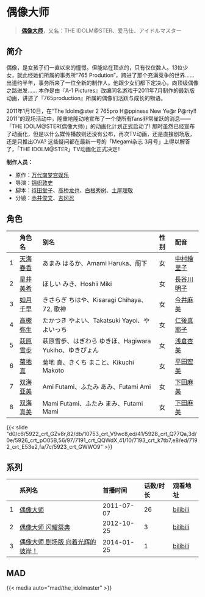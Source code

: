 # 偶像大师


> <u>**[偶像大师](http://bgm.tv/subject/11577)**</u>，又名：THE IDOLM@STER、爱马仕、アイドルマスター

## 简介


偶像，是女孩子们一直以来的憧憬。但能站在顶点的，只有仅仅数人。13位少女，就此经她们所属的事务所“765 Prodution”，跨进了那个充满竞争的世界……出道约半年，事务所来了一位全新的制作人。他跟少女们都下定决心，向顶级偶像之路进发…… 本作是由『A-1 Pictures』改编同名游戏于2011年7月制作的最新版动画，讲述了『765production』所属的偶像们活跃与成长的物语。

2011年1月10日，在“The Idolm@ster 2 765pro H@ppiness New Ye@r P@rty!! 2011”的现场活动中，隆重地隆动地宣布了一个使所有fans非常雀跃的消息——「THE IDOLM@STER(偶像大师)」的动画化计划正式启动了! 那时虽然已经宣布了动画化，但是以什么媒传播放则还没有公布，再次TV动画，还是直接剧场版，还是只推出OVA? 这些疑问都在最新一号的「Megami杂志 3月号」上得以解答了，「THE IDOLM@STER」TV动画化正式决定!!

**制作人员：**
- 原作：[万代南梦宫娱乐](http://bgm.tv/person/3502)
- 导演：[锦织敦史](http://bgm.tv/person/3223)
- 脚本：[待田堂子](http://bgm.tv/person/922)、[高桥龙也](http://bgm.tv/person/6718)、[白根秀树](http://bgm.tv/person/821)、[土屋理敬](http://bgm.tv/person/1289)
- 分镜：[赤井俊文](http://bgm.tv/person/7825)、[吉冈忍](http://bgm.tv/person/7379)

## 角色

|     |   角色名   |   别名  | 性别 |  配音  |
|:--- |:------  |:----      |:---  |:--   |
| 1 | [天海春香](http://bgm.tv/character/5922) | あまみ はるか、Amami Haruka、阁下 | 女 | [中村繪里子](http://bgm.tv/person/4991) |
| 2 | [星井美希](http://bgm.tv/character/10753) | ほしい みき、Hoshii Miki | 女 | [長谷川明子](http://bgm.tv/person/5826) |
| 3 | [如月千早](http://bgm.tv/character/5928) | きさらぎ ちはや、Kisaragi Chihaya、72, 歌神 | 女 | [今井麻美](http://bgm.tv/person/4061) |
| 4 | [高槻弥生](http://bgm.tv/character/5926) | たかつき やよい、Takatsuki Yayoi、やよいっち | 女 | [仁後真耶子](http://bgm.tv/person/5442) |
| 5 | [萩原雪步](http://bgm.tv/character/7191) | 萩原雪歩、はぎわら ゆきほ、Hagiwara Yukiho、ゆきぴょん | 女 | [浅倉杏美](http://bgm.tv/person/5827) |
| 6 | [菊地真](http://bgm.tv/character/7193) | 菊地 真、きくち まこと、Kikuchi Makoto | 女 | [平田宏美](http://bgm.tv/person/5439) |
| 7 | [双海亚美](http://bgm.tv/character/7192) | Ami Futami、ふたみ あみ、Futami Ami | 女 | [下田麻美](http://bgm.tv/person/4990) |
| 8 | [双海真美](http://bgm.tv/character/5923) | Mami Futami、ふたみ まみ、Futami Mami | 女 | [下田麻美](http://bgm.tv/person/4990) |

{{< slide "d0/c6/5922_crt_GZv8r,82/db/10753_crt_V9wc8,ed/41/5928_crt_Q77Qa,3d/0e/5926_crt_pO05B,56/97/7191_crt_QQWdX,41/10/7193_crt_k7tb7,e8/ed/7192_crt_E53e2,fa/7c/5923_crt_GWWO9" >}}

## 系列

|     | 系列名               | 首播时间       | 话数/时长 | 观看地址                                                     |
|:----|:------------------|:-----------|:------|:---------------------------------------------------------|
| 1   |[偶像大师](https://bgm.tv/subject/11577)| 2011-07-07 | 26    | [bilibili](https://www.bilibili.com/bangumi/play/ss2684) |
| 2   |[偶像大师 闪耀祭典](https://bgm.tv/subject/52707)| 2012-10-25 | 3     | [bilibili](https://www.bilibili.com/bangumi/play/ss4455) |
| 3   |[偶像大师 剧场版 向着光辉的彼岸！](https://bgm.tv/subject/64172)| 2014-01-25 | 1     | [bilibili](https://www.bilibili.com/bangumi/play/ss2685) |

## MAD

{{< media  auto="mad/the_idolmaster"  >}}


